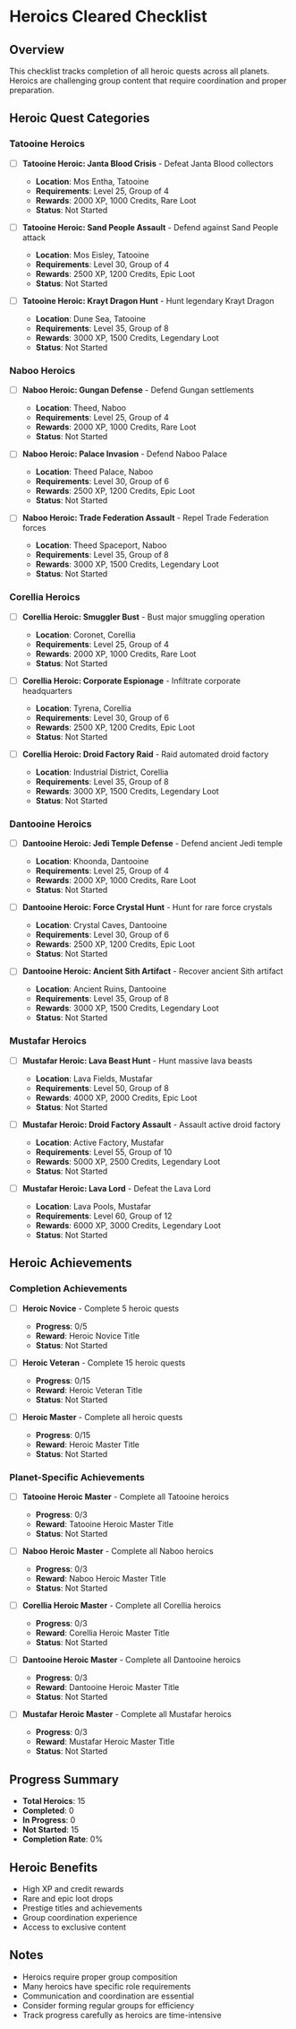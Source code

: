 # Heroics Cleared Checklist

## Overview
This checklist tracks completion of all heroic quests across all planets. Heroics are challenging group content that require coordination and proper preparation.

## Heroic Quest Categories

### Tatooine Heroics
- [ ] **Tatooine Heroic: Janta Blood Crisis** - Defeat Janta Blood collectors
  - **Location**: Mos Entha, Tatooine
  - **Requirements**: Level 25, Group of 4
  - **Rewards**: 2000 XP, 1000 Credits, Rare Loot
  - **Status**: Not Started

- [ ] **Tatooine Heroic: Sand People Assault** - Defend against Sand People attack
  - **Location**: Mos Eisley, Tatooine
  - **Requirements**: Level 30, Group of 4
  - **Rewards**: 2500 XP, 1200 Credits, Epic Loot
  - **Status**: Not Started

- [ ] **Tatooine Heroic: Krayt Dragon Hunt** - Hunt legendary Krayt Dragon
  - **Location**: Dune Sea, Tatooine
  - **Requirements**: Level 35, Group of 8
  - **Rewards**: 3000 XP, 1500 Credits, Legendary Loot
  - **Status**: Not Started

### Naboo Heroics
- [ ] **Naboo Heroic: Gungan Defense** - Defend Gungan settlements
  - **Location**: Theed, Naboo
  - **Requirements**: Level 25, Group of 4
  - **Rewards**: 2000 XP, 1000 Credits, Rare Loot
  - **Status**: Not Started

- [ ] **Naboo Heroic: Palace Invasion** - Defend Naboo Palace
  - **Location**: Theed Palace, Naboo
  - **Requirements**: Level 30, Group of 6
  - **Rewards**: 2500 XP, 1200 Credits, Epic Loot
  - **Status**: Not Started

- [ ] **Naboo Heroic: Trade Federation Assault** - Repel Trade Federation forces
  - **Location**: Theed Spaceport, Naboo
  - **Requirements**: Level 35, Group of 8
  - **Rewards**: 3000 XP, 1500 Credits, Legendary Loot
  - **Status**: Not Started

### Corellia Heroics
- [ ] **Corellia Heroic: Smuggler Bust** - Bust major smuggling operation
  - **Location**: Coronet, Corellia
  - **Requirements**: Level 25, Group of 4
  - **Rewards**: 2000 XP, 1000 Credits, Rare Loot
  - **Status**: Not Started

- [ ] **Corellia Heroic: Corporate Espionage** - Infiltrate corporate headquarters
  - **Location**: Tyrena, Corellia
  - **Requirements**: Level 30, Group of 6
  - **Rewards**: 2500 XP, 1200 Credits, Epic Loot
  - **Status**: Not Started

- [ ] **Corellia Heroic: Droid Factory Raid** - Raid automated droid factory
  - **Location**: Industrial District, Corellia
  - **Requirements**: Level 35, Group of 8
  - **Rewards**: 3000 XP, 1500 Credits, Legendary Loot
  - **Status**: Not Started

### Dantooine Heroics
- [ ] **Dantooine Heroic: Jedi Temple Defense** - Defend ancient Jedi temple
  - **Location**: Khoonda, Dantooine
  - **Requirements**: Level 25, Group of 4
  - **Rewards**: 2000 XP, 1000 Credits, Rare Loot
  - **Status**: Not Started

- [ ] **Dantooine Heroic: Force Crystal Hunt** - Hunt for rare force crystals
  - **Location**: Crystal Caves, Dantooine
  - **Requirements**: Level 30, Group of 6
  - **Rewards**: 2500 XP, 1200 Credits, Epic Loot
  - **Status**: Not Started

- [ ] **Dantooine Heroic: Ancient Sith Artifact** - Recover ancient Sith artifact
  - **Location**: Ancient Ruins, Dantooine
  - **Requirements**: Level 35, Group of 8
  - **Rewards**: 3000 XP, 1500 Credits, Legendary Loot
  - **Status**: Not Started

### Mustafar Heroics
- [ ] **Mustafar Heroic: Lava Beast Hunt** - Hunt massive lava beasts
  - **Location**: Lava Fields, Mustafar
  - **Requirements**: Level 50, Group of 8
  - **Rewards**: 4000 XP, 2000 Credits, Epic Loot
  - **Status**: Not Started

- [ ] **Mustafar Heroic: Droid Factory Assault** - Assault active droid factory
  - **Location**: Active Factory, Mustafar
  - **Requirements**: Level 55, Group of 10
  - **Rewards**: 5000 XP, 2500 Credits, Legendary Loot
  - **Status**: Not Started

- [ ] **Mustafar Heroic: Lava Lord** - Defeat the Lava Lord
  - **Location**: Lava Pools, Mustafar
  - **Requirements**: Level 60, Group of 12
  - **Rewards**: 6000 XP, 3000 Credits, Legendary Loot
  - **Status**: Not Started

## Heroic Achievements

### Completion Achievements
- [ ] **Heroic Novice** - Complete 5 heroic quests
  - **Progress**: 0/5
  - **Reward**: Heroic Novice Title
  - **Status**: Not Started

- [ ] **Heroic Veteran** - Complete 15 heroic quests
  - **Progress**: 0/15
  - **Reward**: Heroic Veteran Title
  - **Status**: Not Started

- [ ] **Heroic Master** - Complete all heroic quests
  - **Progress**: 0/15
  - **Reward**: Heroic Master Title
  - **Status**: Not Started

### Planet-Specific Achievements
- [ ] **Tatooine Heroic Master** - Complete all Tatooine heroics
  - **Progress**: 0/3
  - **Reward**: Tatooine Heroic Master Title
  - **Status**: Not Started

- [ ] **Naboo Heroic Master** - Complete all Naboo heroics
  - **Progress**: 0/3
  - **Reward**: Naboo Heroic Master Title
  - **Status**: Not Started

- [ ] **Corellia Heroic Master** - Complete all Corellia heroics
  - **Progress**: 0/3
  - **Reward**: Corellia Heroic Master Title
  - **Status**: Not Started

- [ ] **Dantooine Heroic Master** - Complete all Dantooine heroics
  - **Progress**: 0/3
  - **Reward**: Dantooine Heroic Master Title
  - **Status**: Not Started

- [ ] **Mustafar Heroic Master** - Complete all Mustafar heroics
  - **Progress**: 0/3
  - **Reward**: Mustafar Heroic Master Title
  - **Status**: Not Started

## Progress Summary
- **Total Heroics**: 15
- **Completed**: 0
- **In Progress**: 0
- **Not Started**: 15
- **Completion Rate**: 0%

## Heroic Benefits
- High XP and credit rewards
- Rare and epic loot drops
- Prestige titles and achievements
- Group coordination experience
- Access to exclusive content

## Notes
- Heroics require proper group composition
- Many heroics have specific role requirements
- Communication and coordination are essential
- Consider forming regular groups for efficiency
- Track progress carefully as heroics are time-intensive 